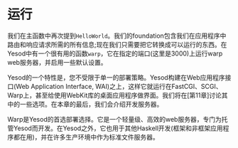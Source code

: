 # 运行

我们在主函数中再次提到`HelloWorld`。我们的foundation包含我们在应用程序中路由和响应请求所需的所有信息;现在我们只需要把它转换成可以运行的东西。在Yesod中有一个很有用的函数`warp`，它在指定的端口(这里是3000)上运行warp web服务器，并启用一些默认设置。

Yesod的一个特性是，您不受限于单一的部署策略。Yesod构建在Web应用程序接口(Web Application Interface, WAI)之上，这样它就运行在FastCGI、SCGI、Warp上，甚至给使用WebKit库的桌面应用程序做界面。我们将在[第11章]讨论其中的一些选项。在本章的最后，我们会介绍开发服务器。

Warp是Yesod的首选部署选择。它是一个轻量级、高效的web服务器，专门为托管Yesod而开发。在Yesod之外，它也用于其他Haskell开发(框架和非框架应用程序都在用)，并在许多生产环境中作为标准文件服务器。

<!-- TODO: 链接 "开发服务器"? -->
